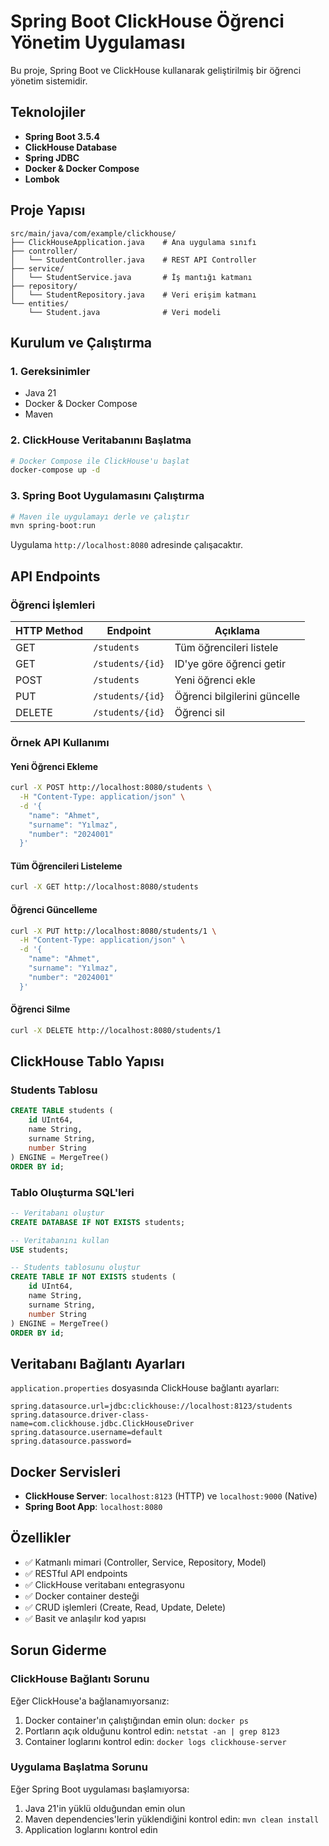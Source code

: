 # Spring Boot ClickHouse Öğrenci Yönetim Uygulaması

Bu proje, Spring Boot ve ClickHouse kullanarak geliştirilmiş bir öğrenci yönetim sistemidir.

## Teknolojiler

- **Spring Boot 3.5.4**
- **ClickHouse Database**
- **Spring JDBC**
- **Docker & Docker Compose**
- **Lombok**

## Proje Yapısı

```
src/main/java/com/example/clickhouse/
├── ClickHouseApplication.java    # Ana uygulama sınıfı
├── controller/
│   └── StudentController.java    # REST API Controller
├── service/
│   └── StudentService.java       # İş mantığı katmanı
├── repository/
│   └── StudentRepository.java    # Veri erişim katmanı
└── entities/
    └── Student.java              # Veri modeli
```

## Kurulum ve Çalıştırma

### 1. Gereksinimler

- Java 21
- Docker & Docker Compose
- Maven

### 2. ClickHouse Veritabanını Başlatma

```bash
# Docker Compose ile ClickHouse'u başlat
docker-compose up -d
```

### 3. Spring Boot Uygulamasını Çalıştırma

```bash
# Maven ile uygulamayı derle ve çalıştır
mvn spring-boot:run
```

Uygulama `http://localhost:8080` adresinde çalışacaktır.

## API Endpoints

### Öğrenci İşlemleri

| HTTP Method | Endpoint | Açıklama |
|-------------|----------|----------|
| GET | `/students` | Tüm öğrencileri listele |
| GET | `/students/{id}` | ID'ye göre öğrenci getir |
| POST | `/students` | Yeni öğrenci ekle |
| PUT | `/students/{id}` | Öğrenci bilgilerini güncelle |
| DELETE | `/students/{id}` | Öğrenci sil |

### Örnek API Kullanımı

#### Yeni Öğrenci Ekleme
```bash
curl -X POST http://localhost:8080/students \
  -H "Content-Type: application/json" \
  -d '{
    "name": "Ahmet",
    "surname": "Yılmaz",
    "number": "2024001"
  }'
```

#### Tüm Öğrencileri Listeleme
```bash
curl -X GET http://localhost:8080/students
```

#### Öğrenci Güncelleme
```bash
curl -X PUT http://localhost:8080/students/1 \
  -H "Content-Type: application/json" \
  -d '{
    "name": "Ahmet",
    "surname": "Yılmaz",
    "number": "2024001"
  }'
```

#### Öğrenci Silme
```bash
curl -X DELETE http://localhost:8080/students/1
```

## ClickHouse Tablo Yapısı

### Students Tablosu

```sql
CREATE TABLE students (
    id UInt64,
    name String,
    surname String,
    number String
) ENGINE = MergeTree()
ORDER BY id;
```

### Tablo Oluşturma SQL'leri

```sql
-- Veritabanı oluştur
CREATE DATABASE IF NOT EXISTS students;

-- Veritabanını kullan
USE students;

-- Students tablosunu oluştur
CREATE TABLE IF NOT EXISTS students (
    id UInt64,
    name String,
    surname String,
    number String
) ENGINE = MergeTree()
ORDER BY id;
```

## Veritabanı Bağlantı Ayarları

`application.properties` dosyasında ClickHouse bağlantı ayarları:

```properties
spring.datasource.url=jdbc:clickhouse://localhost:8123/students
spring.datasource.driver-class-name=com.clickhouse.jdbc.ClickHouseDriver
spring.datasource.username=default
spring.datasource.password=
```

## Docker Servisleri

- **ClickHouse Server**: `localhost:8123` (HTTP) ve `localhost:9000` (Native)
- **Spring Boot App**: `localhost:8080`

## Özellikler

- ✅ Katmanlı mimari (Controller, Service, Repository, Model)
- ✅ RESTful API endpoints
- ✅ ClickHouse veritabanı entegrasyonu
- ✅ Docker container desteği
- ✅ CRUD işlemleri (Create, Read, Update, Delete)
- ✅ Basit ve anlaşılır kod yapısı

## Sorun Giderme

### ClickHouse Bağlantı Sorunu
Eğer ClickHouse'a bağlanamıyorsanız:
1. Docker container'ın çalıştığından emin olun: `docker ps`
2. Portların açık olduğunu kontrol edin: `netstat -an | grep 8123`
3. Container loglarını kontrol edin: `docker logs clickhouse-server`

### Uygulama Başlatma Sorunu
Eğer Spring Boot uygulaması başlamıyorsa:
1. Java 21'in yüklü olduğundan emin olun
2. Maven dependencies'lerin yüklendiğini kontrol edin: `mvn clean install`
3. Application loglarını kontrol edin
